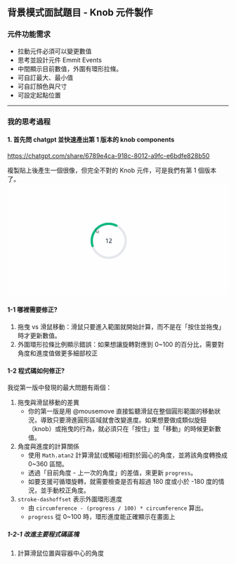 ## 背景模式面試題目 - Knob 元件製作

### 元件功能需求
- 拉動元件必須可以變更數值
- 思考並設計元件 Emmit Events
- 中間顯示目前數值，外圍有環形拉條。
- 可自訂最大、最小值
- 可自訂顏色與尺寸
- 可設定起點位置
  
---

### 我的思考過程

#### 1. 首先問 chatgpt 並快速產出第 1 版本的 knob components
https://chatgpt.com/share/6789e4ca-918c-8012-a9fc-e6bdfe828b50

複製貼上後產生一個很像，但完全不對的 Knob 元件，可是我們有第 1 個版本了。
![image](https://github.com/jasonlin1993/KnobComponents/blob/main/knob.gif)

#### 1-1 哪裡需要修正?
 1. 拖曳 vs 滑鼠移動：滑鼠只要進入範圍就開始計算，而不是在「按住並拖曳」時才更新數值。
 2. 外圍環形拉條比例顯示錯誤：如果想讓旋轉對應到 0~100 的百分比，需要對角度和進度值做更多細部校正

#### 1-2 程式碼如何修正?
我從第一版中發現的最大問題有兩個：
1. 拖曳與滑鼠移動的差異
   - 你的第一版是用 @mousemove 直接監聽滑鼠在整個圓形範圍的移動狀況，導致只要滑進圓形區域就會改變進度。如果想要做成類似旋鈕（knob）或拖曳的行為，就必須只在「按住」並「移動」的時候更新數值。
2. 角度與進度的計算關係
   - 使用 `Math.atan2` 計算滑鼠(或觸碰)相對於圓心的角度，並將該角度轉換成 0~360 區間。
   - 透過「目前角度 - 上一次的角度」的差值，來更新 `progress`。
   - 如要支援可循環旋轉，就需要檢查是否有超過 180 度或小於 -180 度的情況，並手動校正角度。
3. `stroke-dashoffset` 表示外圍環形進度
   - 由 `circumference - (progress / 100) * circumference` 算出。
   - `progress` 從 0~100 時，環形進度能正確顯示在畫面上
##### 1-2-1 改進主要程式碼區塊
1. 計算滑鼠位置與容器中心的角度


